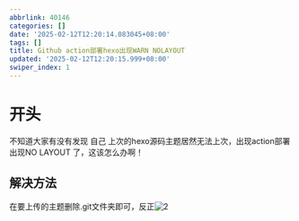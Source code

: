 ```yaml
---
abbrlink: 40146
categories: []
date: '2025-02-12T12:20:14.083045+08:00'
tags: []
title: Github action部署hexo出现WARN NOLAYOUT
updated: '2025-02-12T12:20:15.999+08:00'
swiper_index: 1
---
```

# 开头

不知道大家有没有发现 自己 上次的hexo源码主题居然无法上次，出现action部署出现NO LAYOUT 了，这该怎么办啊！

## 解决方法

在要上传的主题删除.git文件夹即可，反正![2](https://bu.dusays.com/2022/12/20/63a095585da5c.webp)
